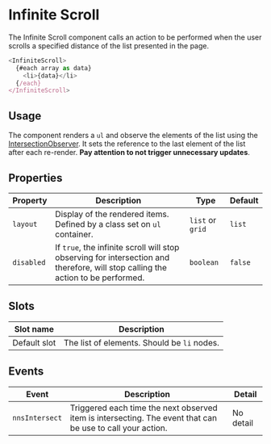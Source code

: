 # Infinite Scroll

The Infinite Scroll component calls an action to be performed when the user scrolls a specified distance of the list presented in the page.

```javascript
<InfiniteScroll>
  {#each array as data}
    <li>{data}</li>
  {/each}
</InfiniteScroll>
```

## Usage

The component renders a `ul` and observe the elements of the list using the [IntersectionObserver](https://developer.mozilla.org/fr/docs/Web/API/Intersection_Observer_API).
It sets the reference to the last element of the list after each re-render. **Pay attention to not trigger unnecessary updates**.

## Properties

| Property   | Description                                                                                                                      | Type             | Default |
| ---------- | -------------------------------------------------------------------------------------------------------------------------------- | ---------------- | ------- |
| `layout`   | Display of the rendered items. Defined by a class set on `ul` container.                                                         | `list` or `grid` | `list`  |
| `disabled` | If `true`, the infinite scroll will stop observing for intersection and therefore, will stop calling the action to be performed. | `boolean`        | `false` |

## Slots

| Slot name    | Description                                 |
| ------------ | ------------------------------------------- |
| Default slot | The list of elements. Should be `li` nodes. |

## Events

| Event          | Description                                                                                                | Detail    |
| -------------- | ---------------------------------------------------------------------------------------------------------- | --------- |
| `nnsIntersect` | Triggered each time the next observed item is intersecting. The event that can be use to call your action. | No detail |

